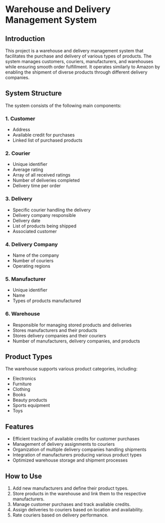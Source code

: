 # Warehouse and Delivery Management System

## Introduction

This project is a warehouse and delivery management system that facilitates the purchase and delivery of various types of products. The system manages customers, couriers, manufacturers, and warehouses while ensuring smooth order fulfillment. It operates similarly to Amazon by enabling the shipment of diverse products through different delivery companies.

## System Structure

The system consists of the following main components:

### 1. Customer

- Address
- Available credit for purchases
- Linked list of purchased products

### 2. Courier

- Unique identifier
- Average rating
- Array of all received ratings
- Number of deliveries completed
- Delivery time per order

### 3. Delivery

- Specific courier handling the delivery
- Delivery company responsible
- Delivery date
- List of products being shipped
- Associated customer

### 4. Delivery Company

- Name of the company
- Number of couriers
- Operating regions

### 5. Manufacturer

- Unique identifier
- Name
- Types of products manufactured

### 6. Warehouse

- Responsible for managing stored products and deliveries
- Stores manufacturers and their products
- Stores delivery companies and their couriers
- Number of manufacturers, delivery companies, and products

## Product Types

The warehouse supports various product categories, including:

- Electronics
- Furniture
- Clothing
- Books
- Beauty products
- Sports equipment
- Toys

## Features

- Efficient tracking of available credits for customer purchases
- Management of delivery assignments to couriers
- Organization of multiple delivery companies handling shipments
- Integration of manufacturers producing various product types
- Optimized warehouse storage and shipment processes

## How to Use

1. Add new manufacturers and define their product types.
2. Store products in the warehouse and link them to the respective manufacturers.
3. Manage customer purchases and track available credits.
4. Assign deliveries to couriers based on location and availability.
5. Rate couriers based on delivery performance.


